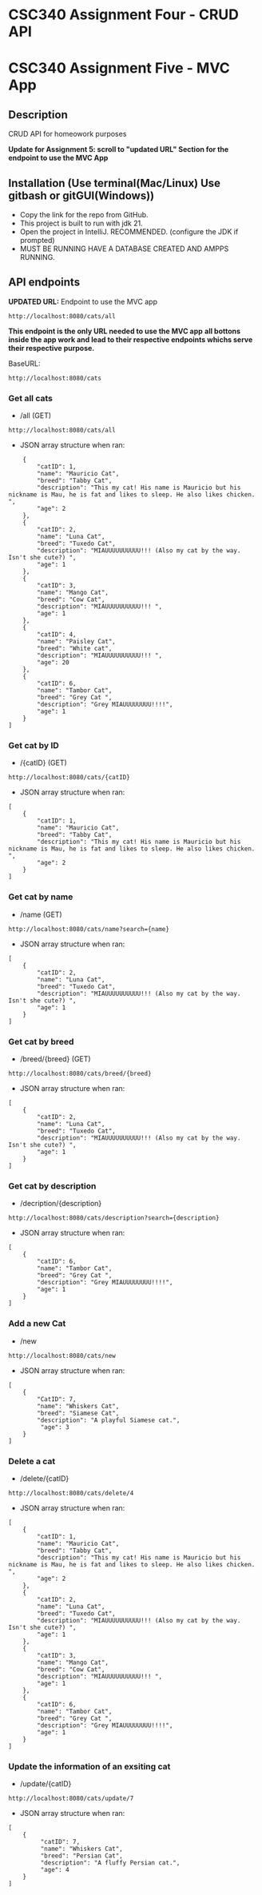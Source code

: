 # CSC340 Assignment Four - CRUD API 
# CSC340 Assignment Five - MVC App

## Description 
CRUD API for homeowork purposes

**Update for Assignment 5: scroll to "updated URL" Section for the endpoint to use the MVC App**

## Installation (Use terminal(Mac/Linux) Use gitbash or gitGUI(Windows))
- Copy the link for the repo from GitHub.
- This project is built to run with jdk 21.
- Open the project in IntelliJ. RECOMMENDED. (configure the JDK if prompted)
- MUST BE RUNNING HAVE A DATABASE CREATED AND AMPPS RUNNING. 

## API endpoints

**UPDATED URL:**
Endpoint to use the MVC app 
```
http://localhost:8080/cats/all
```
**This endpoint is the only URL needed to use the MVC app**
**all bottons inside the app work and lead to their respective endpoints whichs serve**
**their respective purpose.**



BaseURL:
```
http://localhost:8080/cats
```

### Get all cats
- /all (GET)
```
http://localhost:8080/cats/all
```
- JSON array structure when ran: 
```
    {
        "catID": 1,
        "name": "Mauricio Cat",
        "breed": "Tabby Cat",
        "description": "This my cat! His name is Mauricio but his nickname is Mau, he is fat and likes to sleep. He also likes chicken. ",
        "age": 2
    },
    {
        "catID": 2,
        "name": "Luna Cat",
        "breed": "Tuxedo Cat",
        "description": "MIAUUUUUUUUUU!!! (Also my cat by the way. Isn't she cute?) ",
        "age": 1
    },
    {
        "catID": 3,
        "name": "Mango Cat",
        "breed": "Cow Cat",
        "description": "MIAUUUUUUUUUU!!! ",
        "age": 1
    },
    {
        "catID": 4,
        "name": "Paisley Cat",
        "breed": "White cat",
        "description": "MIAUUUUUUUUUU!!! ",
        "age": 20
    },
    {
        "catID": 6,
        "name": "Tambor Cat",
        "breed": "Grey Cat ",
        "description": "Grey MIAUUUUUUUU!!!!",
        "age": 1
    }
]
```



### Get cat by ID
- /{catID} (GET)
```
http://localhost:8080/cats/{catID}
```
- JSON array structure when ran: 
```
[
    {
        "catID": 1,
        "name": "Mauricio Cat",
        "breed": "Tabby Cat",
        "description": "This my cat! His name is Mauricio but his nickname is Mau, he is fat and likes to sleep. He also likes chicken. ",
        "age": 2
    }
]
```



### Get cat by name
- /name (GET)
```
http://localhost:8080/cats/name?search={name}
```
- JSON array structure when ran: 
``` 
[
    {
        "catID": 2,
        "name": "Luna Cat",
        "breed": "Tuxedo Cat",
        "description": "MIAUUUUUUUUUU!!! (Also my cat by the way. Isn't she cute?) ",
        "age": 1
    }
]
```




### Get cat by breed
- /breed/{breed} (GET)
``` 
http://localhost:8080/cats/breed/{breed}
```
- JSON array structure when ran: 
```  
[
    {
        "catID": 2,
        "name": "Luna Cat",
        "breed": "Tuxedo Cat",
        "description": "MIAUUUUUUUUUU!!! (Also my cat by the way. Isn't she cute?) ",
        "age": 1
    }
]
```




### Get cat by description
- /decription/{description}
``` 
http://localhost:8080/cats/description?search={description}
```
- JSON array structure when ran: 
```
[
    {
        "catID": 6,
        "name": "Tambor Cat",
        "breed": "Grey Cat ",
        "description": "Grey MIAUUUUUUUU!!!!",
        "age": 1
    }
]
```



### Add a new Cat
- /new
```
http://localhost:8080/cats/new
```
- JSON array structure when ran: 
```
[
    {
        "CatID": 7,
        "name": "Whiskers Cat",
        "breed": "Siamese Cat",
        "description": "A playful Siamese cat.",
         "age": 3
    }
]
```



### Delete a cat 
- /delete/{catID}
```
http://localhost:8080/cats/delete/4
```
- JSON array structure when ran: 
```
[
    {
        "catID": 1,
        "name": "Mauricio Cat",
        "breed": "Tabby Cat",
        "description": "This my cat! His name is Mauricio but his nickname is Mau, he is fat and likes to sleep. He also likes chicken. ",
        "age": 2
    },
    {
        "catID": 2,
        "name": "Luna Cat",
        "breed": "Tuxedo Cat",
        "description": "MIAUUUUUUUUUU!!! (Also my cat by the way. Isn't she cute?) ",
        "age": 1
    },
    {
        "catID": 3,
        "name": "Mango Cat",
        "breed": "Cow Cat",
        "description": "MIAUUUUUUUUUU!!! ",
        "age": 1
    },
    {
        "catID": 6,
        "name": "Tambor Cat",
        "breed": "Grey Cat ",
        "description": "Grey MIAUUUUUUUU!!!!",
        "age": 1
    }
]
```


### Update the information of an exsiting cat
- /update/{catID}
```
http://localhost:8080/cats/update/7
```
- JSON array structure when ran: 
```
[
    {
         "catID": 7,
         "name": "Whiskers Cat",
         "breed": "Persian Cat",
         "description": "A fluffy Persian cat.",
         "age": 4
    }
]
```


